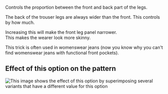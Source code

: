 Controls the proportion between the front and back part of the legs.

The back of the trouser legs are always wider than the front. This controls by how much.

<Note>

Increasing this will make the front leg panel narrower.\
This makes the wearer look more skinny.

This trick is often used in womenswear jeans
(now you know why you can't find womenswear jeans with functional front pockets).

</Note>

## Effect of this option on the pattern

![This image shows the effect of this option by superimposing several variants that have a different value for this option](paco\_legbalance\_sample.svg "Effect of this option on the pattern")

